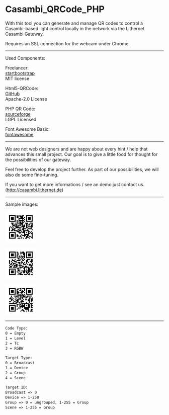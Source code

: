 # Casambi_QRCode_PHP

With this tool you can generate and manage QR codes to control a Casambi-based light control locally in the network via the Lithernet Casambi Gateway.

Requires an SSL connection for the webcam under Chrome.

--------------------------------------------------------------------------------------

Used Components:

Freelancer:<br/>
[startbootstrap](http://startbootstrap.com)<br/>
MIT license

Html5-QRCode:<br/>
[GitHub](https://github.com/mebjas/html5-qrcode)<br/>
Apache-2.0 License

PHP QR Code:<br/>
[sourceforge](http://phpqrcode.sourceforge.net/)<br/>
LGPL Licensed

Font Awesome Basic:<br/>
[fontawesome](https://fontawesome.com/)<br/>

--------------------------------------------------------------------------------------

We are not web designers and are happy about every hint / help that advances this small project.
Our goal is to give a little food for thought for the possibilities of our gateway.

Feel free to develop the project further. As part of our possibilities, we will also do some fine-tuning.

If you want to get more informations / see an demo just contact us. (http://casambi.lithernet.de)

--------------------------------------------------------------------------------------

Sample images:

![Control Level](sample_images/9115e1d7fd.png)

![Control Tc + Level](sample_images/d1fac824f2.png)

![Control RGBW + Level](sample_images/2673ef1c96.png)


--------------------------------------------------------------------------------------

```
Code Type:
0 = Empty
1 = Level
2 = Tc
3 = RGBW
```
```
Target Type:
0 = Broadcast
1 = Device
2 = Group
4 = Scene
```
```
Target ID:
Broadcast => 0
Device => 1-250
Group => 0 = ungrouped, 1-255 = Group
Scene => 1-255 = Group
```
